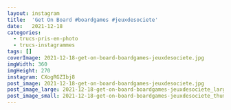 ```yaml
---
layout: instagram
title:  'Get On Board #boardgames #jeuxdesociete'
date:   2021-12-18
categories: 
  - trucs-pris-en-photo
  - trucs-instagrammes
tags: []
coverImage: 2021-12-18-get-on-board-boardgames-jeuxdesociete.jpg
imgWidth: 360
imgHeight: 270
instagram: CXogRGZIbj8
post_image: 2021-12-18-get-on-board-boardgames-jeuxdesociete.jpg
post_image_large: 2021-12-18-get-on-board-boardgames-jeuxdesociete_large.jpg
post_image_small: 2021-12-18-get-on-board-boardgames-jeuxdesociete_thumbnail.jpg
---
```



